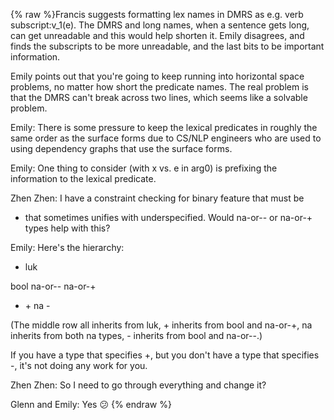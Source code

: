 {% raw %}Francis suggests formatting lex names in DMRS as e.g. verb
subscript:v\_1(e). The DMRS and long names, when a sentence gets long,
can get unreadable and this would help shorten it. Emily disagrees, and
finds the subscripts to be more unreadable, and the last bits to be
important information.

Emily points out that you're going to keep running into horizontal space
problems, no matter how short the predicate names. The real problem is
that the DMRS can't break across two lines, which seems like a solvable
problem.

Emily: There is some pressure to keep the lexical predicates in roughly
the same order as the surface forms due to CS/NLP engineers who are used
to using dependency graphs that use the surface forms.

Emily: One thing to consider (with x vs. e in arg0) is prefixing the
information to the lexical predicate.

Zhen Zhen: I have a constraint checking for binary feature that must be
+ that sometimes unifies with underspecified. Would na-or-- or na-or-+
types help with this?

Emily: Here's the hierarchy:

- luk

bool na-or-- na-or-+

- \+ na -

(The middle row all inherits from luk, + inherits from bool and na-or-+,
na inherits from both na types, - inherits from bool and na-or--.)

If you have a type that specifies +, but you don't have a type that
specifies -, it's not doing any work for you.

Zhen Zhen: So I need to go through everything and change it?

Glenn and Emily: Yes :confused:
<update date omitted for speed>{% endraw %}